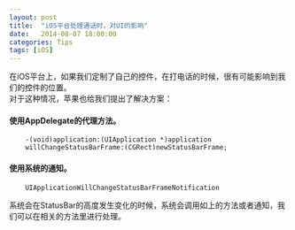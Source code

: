 ```yaml
---
layout: post
title:  "iOS平台处理通话时，对UI的影响"
date:   2014-08-07 18:00:00
categories: Tips
tags: [iOS]
---
```


在iOS平台上，如果我们定制了自己的控件，在打电话的时候，很有可能影响到我们的控件的位置。  
对于这种情况，苹果也给我们提出了解决方案：


#### 使用AppDelegate的代理方法。  

~~~
	-(void)application:(UIApplication *)application
	willChangeStatusBarFrame:(CGRect)newStatusBarFrame;
~~~

#### 使用系统的通知。  
~~~
	UIApplicationWillChangeStatusBarFrameNotification
~~~

系统会在StatusBar的高度发生变化的时候，系统会调用如上的方法或者通知，我们可以在相关的方法里进行处理。
